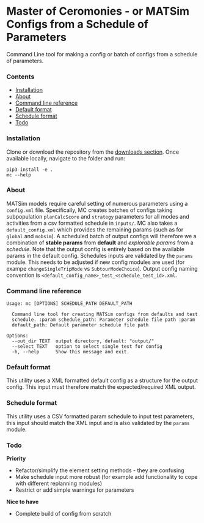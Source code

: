 # Master of Ceromonies - or MATSim Configs from a Schedule of Parameters 

Command Line tool for making a config or batch of configs from a schedule of parameters.

### Contents
* [Installation](#markdown-header-installation)
* [About](#markdown-header-about)
* [Command line reference](#markdown-header-command-line-reference)
* [Default format](#markdown-header-default-format)
* [Schedule format](#markdown-header-schedule-format)
* [Todo](#markdown-header-todo)

### Installation
Clone or download the repository from the [downloads section](https://bitbucket.org/arupdigital/MC/downloads/). Once available locally, navigate to the folder and run:
```
pip3 install -e .
mc --help
```

### About
MATSim models require careful setting of numerous parameters using a `config.xml` file. Specifically, MC creates batches of configs taking subpopulation `planCalcScore` and `strategy` parameters for all modes and activities from a csv formatted schedule in `inputs/`.
MC also takes a `default_config.xml` which provides the remaining params (such as for `global` and `mobsim`). A scheduled batch of output configs will therefore we a combination of **stable params** from **default** and *explorable params* from a *schedule*.
Note that the output config is entirely based on the available params in the default config. Schedules inputs are validated by the `params` module. This needs to be adjusted if new config modules are used (for exampe `changeSingleTripMode` vs `SubtourModeChoice`).
Output config naming convention is `<default_config_name>_test_<schedule_test_id>.xml`.

### Command line reference
```
Usage: mc [OPTIONS] SCHEDULE_PATH DEFAULT_PATH

  Command line tool for creating MATSim configs from defaults and test
  schedule. :param schedule_path: Parameter schedule file path :param
  default_path: Default parameter schedule file path

Options:
  --out_dir TEXT  output directory, default: "output/"
  --select TEXT   option to select single test for config
  -h, --help      Show this message and exit. 
```

### Default format
This utility uses a XML formatted default config as a structure for the output config. This input must therefore match the expected/required XML output.


### Schedule format
This utility uses a CSV formatted param schedule to input test parameters, this input should match the XML input and is also validated by the `params` module.

### Todo

**Priority**

* Refactor/simplify the element setting methods - they are confusing
* Make schedule input more robust (for example add functionality to cope with different replanning modules)
* Restrict or add simple warnings for parameters

**Nice to have**

* Complete build of config from scratch
